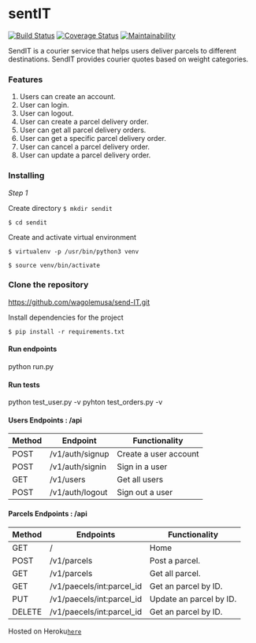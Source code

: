 # sentIT
[![Build Status](https://travis-ci.org/wagolemusa/send-IT.svg?branch=challenge-2)](https://travis-ci.org/wagolemusa/send-IT)
[![Coverage Status](https://coveralls.io/repos/github/wagolemusa/send-IT/badge.svg?branch=challenge-2)](https://coveralls.io/github/wagolemusa/send-IT?branch=challenge-2)
[![Maintainability](https://api.codeclimate.com/v1/badges/4c9728803fd8f046cdce/maintainability)](https://codeclimate.com/github/wagolemusa/send-IT/maintainability)

SendIT is a courier service that helps users deliver parcels to different destinations. SendIT  provides courier quotes based on weight categories.

### Features

1. Users can create an account.
2. User can login.
3. User can logout.
4. User can create a parcel delivery order.
5. User can get all parcel delivery orders.
6. User can get a specific parcel delivery order.
7. User can cancel a parcel delivery order.
8. User can update a parcel delivery order.


### Installing

*Step 1*

Create directory
```$ mkdir sendit```

```$ cd sendit```

Create and activate virtual environment

```$ virtualenv -p /usr/bin/python3 venv```


```$ source venv/bin/activate```

### Clone the repository

https://github.com/wagolemusa/send-IT.git


Install dependencies for the project

```$ pip install -r requirements.txt```

#### Run endpoints 

python run.py

#### Run tests

python test_user.py -v
pyhton test_orders.py -v


#### Users Endpoints : /api

Method | Endpoint | Functionality
--- | --- | ---
POST | /v1/auth/signup | Create a user account
POST | /v1/auth/signin | Sign in a user
GET  | /v1/users | Get all users
POST | /v1/auth/logout | Sign out a user

#### Parcels Endpoints : /api

Method | Endpoints | Functionality
---| --- | ---
GET 	| / | Home
POST  | /v1/parcels | Post a parcel.
GET   | /v1/parcels | Get all parcel.
GET   | /v1/paecels/int:parcel_id| Get an parcel by ID.
PUT   | /v1/paecels/int:parcel_id| Update an parcel by ID.
DELETE  | /v1/paecels/int:parcel_id| Get an parcel by ID.


Hosted on Heroku[```here```](https://senditparcel.herokuapp.com/api/) 